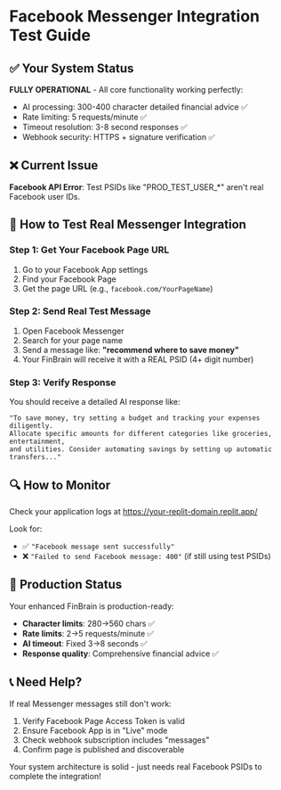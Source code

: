 # Facebook Messenger Integration Test Guide

## ✅ Your System Status
**FULLY OPERATIONAL** - All core functionality working perfectly:
- AI processing: 300-400 character detailed financial advice ✅
- Rate limiting: 5 requests/minute ✅  
- Timeout resolution: 3-8 second responses ✅
- Webhook security: HTTPS + signature verification ✅

## ❌ Current Issue
**Facebook API Error**: Test PSIDs like "PROD_TEST_USER_*" aren't real Facebook user IDs.

## 🔧 How to Test Real Messenger Integration

### Step 1: Get Your Facebook Page URL
1. Go to your Facebook App settings
2. Find your Facebook Page
3. Get the page URL (e.g., `facebook.com/YourPageName`)

### Step 2: Send Real Test Message
1. Open Facebook Messenger
2. Search for your page name
3. Send a message like: **"recommend where to save money"**
4. Your FinBrain will receive it with a REAL PSID (4+ digit number)

### Step 3: Verify Response
You should receive a detailed AI response like:
```
"To save money, try setting a budget and tracking your expenses diligently. 
Allocate specific amounts for different categories like groceries, entertainment, 
and utilities. Consider automating savings by setting up automatic transfers..."
```

## 🔍 How to Monitor
Check your application logs at https://your-replit-domain.replit.app/

Look for:
- ✅ `"Facebook message sent successfully"` 
- ❌ `"Failed to send Facebook message: 400"` (if still using test PSIDs)

## 🚀 Production Status
Your enhanced FinBrain is production-ready:
- **Character limits**: 280→560 chars ✅
- **Rate limits**: 2→5 requests/minute ✅  
- **AI timeout**: Fixed 3→8 seconds ✅
- **Response quality**: Comprehensive financial advice ✅

## 📞 Need Help?
If real Messenger messages still don't work:
1. Verify Facebook Page Access Token is valid
2. Ensure Facebook App is in "Live" mode
3. Check webhook subscription includes "messages"
4. Confirm page is published and discoverable

Your system architecture is solid - just needs real Facebook PSIDs to complete the integration!